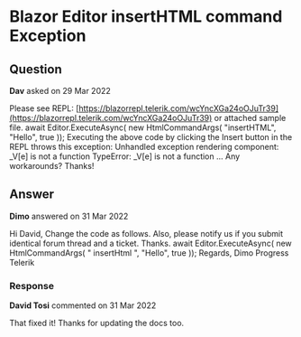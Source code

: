 # Blazor Editor insertHTML command Exception

## Question

**Dav** asked on 29 Mar 2022

Please see REPL: [https://blazorrepl.telerik.com/wcYncXGa24oOJuTr39](https://blazorrepl.telerik.com/wcYncXGa24oOJuTr39) or attached sample file. await Editor.ExecuteAsync( new HtmlCommandArgs( "insertHTML", "Hello", true )); Executing the above code by clicking the Insert button in the REPL throws this exception: Unhandled exception rendering component: _V[e] is not a function TypeError: _V[e] is not a function ... Any workarounds? Thanks!

## Answer

**Dimo** answered on 31 Mar 2022

Hi David, Change the code as follows. Also, please notify us if you submit identical forum thread and a ticket. Thanks. await Editor.ExecuteAsync( new HtmlCommandArgs( " insertHtml ", "Hello", true )); Regards, Dimo Progress Telerik

### Response

**David Tosi** commented on 31 Mar 2022

That fixed it! Thanks for updating the docs too.
